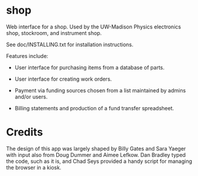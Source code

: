 # shop
Web interface for a shop.  Used by the UW-Madison Physics electronics shop, stockroom, and instrument shop.

See doc/INSTALLING.txt for installation instructions.

Features include:

  * User interface for purchasing items from a database of parts.

  * User interface for creating work orders.

  * Payment via funding sources chosen from a list maintained by admins and/or users.

  * Billing statements and production of a fund transfer spreadsheet.

# Credits

The design of this app was largely shaped by Billy Gates and Sara
Yaeger with input also from Doug Dummer and Aimee Lefkow.  Dan Bradley
typed the code, such as it is, and Chad Seys provided a handy script
for managing the browser in a kiosk.
